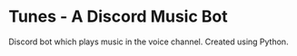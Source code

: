 # Tunes - A Discord Music Bot 

Discord bot which plays music in the voice channel. Created using Python.  
